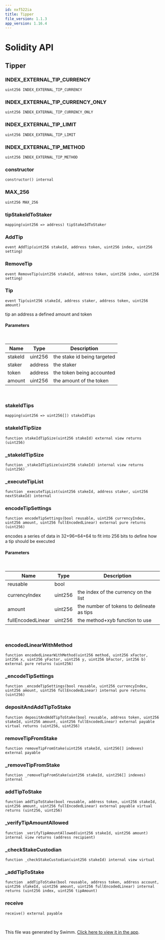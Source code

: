 ```yaml
---
id: nxf522ia
title: Tipper
file_version: 1.1.3
app_version: 1.16.4
---
```


# Solidity API

## Tipper

### INDEX\_EXTERNAL\_TIP\_CURRENCY

```
uint256 INDEX_EXTERNAL_TIP_CURRENCY
```

### INDEX\_EXTERNAL\_TIP\_CURRENCY\_ONLY

```
uint256 INDEX_EXTERNAL_TIP_CURRENCY_ONLY
```

### INDEX\_EXTERNAL\_TIP\_LIMIT

```
uint256 INDEX_EXTERNAL_TIP_LIMIT
```

### INDEX\_EXTERNAL\_TIP\_METHOD

```
uint256 INDEX_EXTERNAL_TIP_METHOD
```

### constructor

```
constructor() internal
```

### MAX\_256

```
uint256 MAX_256
```

### tipStakeIdToStaker

```
mapping(uint256 => address) tipStakeIdToStaker
```

### AddTip

```
event AddTip(uint256 stakeId, address token, uint256 index, uint256 setting)
```

### RemoveTip

```
event RemoveTip(uint256 stakeId, address token, uint256 index, uint256 setting)
```

### Tip

```
event Tip(uint256 stakeId, address staker, address token, uint256 amount)
```

tip an address a defined amount and token

#### Parameters

<br/>

|Name   |Type   |Description                |
|-------|-------|---------------------------|
|stakeId|uint256|the stake id being targeted|
|staker |address|the staker                 |
|token  |address|the token being accounted  |
|amount |uint256|the amount of the token    |

<br/>

### stakeIdTips

```
mapping(uint256 => uint256[]) stakeIdTips
```

### stakeIdTipSize

```
function stakeIdTipSize(uint256 stakeId) external view returns (uint256)
```

### \_stakeIdTipSize

```
function _stakeIdTipSize(uint256 stakeId) internal view returns (uint256)
```

### \_executeTipList

```
function _executeTipList(uint256 stakeId, address staker, uint256 nextStakeId) internal
```

### encodeTipSettings

```
function encodeTipSettings(bool reusable, uint256 currencyIndex, uint256 amount, uint256 fullEncodedLinear) external pure returns (uint256)
```

encodes a series of data in 32+96+64+64 to fit into 256 bits to define how a tip should be executed

#### Parameters

<br/>

|Name             |Type   |Description                              |
|-----------------|-------|-----------------------------------------|
|reusable         |bool   |<br/>                                    |
|currencyIndex    |uint256|the index of the currency on the list    |
|amount           |uint256|the number of tokens to delineate as tips|
|fullEncodedLinear|uint256|the method+xyb function to use           |

<br/>

### encodedLinearWithMethod

```
function encodedLinearWithMethod(uint256 method, uint256 xFactor, int256 x, uint256 yFactor, uint256 y, uint256 bFactor, int256 b) external pure returns (uint256)
```

### \_encodeTipSettings

```
function _encodeTipSettings(bool reusable, uint256 currencyIndex, uint256 amount, uint256 fullEncodedLinear) internal pure returns (uint256)
```

### depositAndAddTipToStake

```
function depositAndAddTipToStake(bool reusable, address token, uint256 stakeId, uint256 amount, uint256 fullEncodedLinear) external payable virtual returns (uint256, uint256)
```

### removeTipFromStake

```
function removeTipFromStake(uint256 stakeId, uint256[] indexes) external payable
```

### \_removeTipFromStake

```
function _removeTipFromStake(uint256 stakeId, uint256[] indexes) internal
```

### addTipToStake

```
function addTipToStake(bool reusable, address token, uint256 stakeId, uint256 amount, uint256 fullEncodedLinear) external payable virtual returns (uint256, uint256)
```

### \_verifyTipAmountAllowed

```
function _verifyTipAmountAllowed(uint256 stakeId, uint256 amount) internal view returns (address recipient)
```

### \_checkStakeCustodian

```
function _checkStakeCustodian(uint256 stakeId) internal view virtual
```

### \_addTipToStake

```
function _addTipToStake(bool reusable, address token, address account, uint256 stakeId, uint256 amount, uint256 fullEncodedLinear) internal returns (uint256 index, uint256 tipAmount)
```

### receive

```
receive() external payable
```

<br/>

This file was generated by Swimm. [Click here to view it in the app](https://app.swimm.io/repos/Z2l0aHViJTNBJTNBc3Rha2UtbWFuYWdlciUzQSUzQWhleHBheS1kYXk=/docs/nxf522ia).
